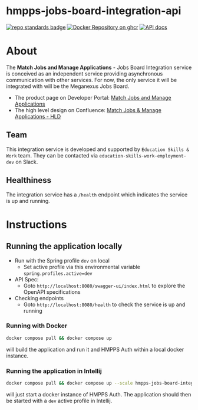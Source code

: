 # hmpps-jobs-board-integration-api

[![repo standards badge](https://img.shields.io/badge/endpoint.svg?&style=flat&logo=github&url=https%3A%2F%2Foperations-engineering-reports.cloud-platform.service.justice.gov.uk%2Fapi%2Fv1%2Fcompliant_public_repositories%2Fhmpps-jobs-board-integration-api)](https://operations-engineering-reports.cloud-platform.service.justice.gov.uk/public-report/hmpps-jobs-board-integration-api "Link to report")
[![Docker Repository on ghcr](https://img.shields.io/badge/ghcr.io-repository-2496ED.svg?logo=docker)](https://ghcr.io/ministryofjustice/hmpps-jobs-board-integration-api)
[![API docs](https://img.shields.io/badge/API_docs_-view-85EA2D.svg?logo=swagger)](https://hmpps-jobs-board-integration-api-dev.hmpps.service.justice.gov.uk/webjars/swagger-ui/index.html?configUrl=/v3/api-docs)

# About
The **Match Jobs and Manage Applications** - Jobs Board Integration service is conceived as an independent service providing asynchronous communication with other services. For now, the only service it will be integrated with will be the Meganexus Jobs Board.

* The product page on Developer Portal: [Match Jobs and Manage Applications](https://developer-portal.hmpps.service.justice.gov.uk/products/candidate-matching-1)
* The high level design on Confluence: [Match Jobs & Manage Applications - HLD](https://dsdmoj.atlassian.net/wiki/x/34NiJgE)

## Team
This integration service is developed and supported by `Education Skills & Work` team. They can be contacted via `education-skills-work-employment-dev` on Slack.

## Healthiness
The integration service has a `/health` endpoint which indicates the service is up and running.

# Instructions

## Running the application locally

* Run with the Spring profile `dev` on local
  * Set active profile via this environmental variable `spring.profiles.active=dev`
* API Spec:
  * Goto `http://localhost:8080/swagger-ui/index.html` to explore the OpenAPI specifications
* Checking endpoints
  * Goto `http://localhost:8080/health` to check the service is up and running

### Running with Docker

```bash
docker compose pull && docker compose up
```

will build the application and run it and HMPPS Auth within a local docker instance.

### Running the application in Intellij

```bash
docker compose pull && docker compose up --scale hmpps-jobs-board-integration-api=0
```

will just start a docker instance of HMPPS Auth. The application should then be started with a `dev` active profile
in Intellij.
